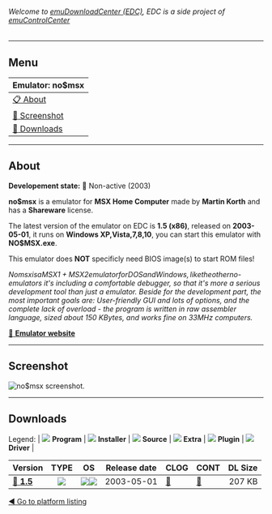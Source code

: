###### Welcome to [emuDownloadCenter (EDC)](https://github.com/PhoenixInteractiveNL/emuDownloadCenter/wiki/), EDC is a side project of [emuControlCenter](https://github.com/PhoenixInteractiveNL/emuControlCenter/wiki/)
***
## Menu
| **Emulator: no$msx** |
|:---------|
| [:clipboard: About](#about) |
| [:sunrise: Screenshot](#screenshot) |
| [:floppy_disk: Downloads](#downloads) |
***
## About
**Developement state:** :red_circle: Non-active (2003)

**no$msx** is a emulator for **MSX Home Computer** made by **Martin Korth** and has a **Shareware** license.

The latest version of the emulator on EDC is **1.5 (x86)**, released on **2003-05-01**, it runs on **Windows XP,Vista,7,8,10**, you can start this emulator with **NO$MSX.exe**.

This emulator does **NOT** specificly need BIOS image(s) to start ROM files!

_No$msx is a MSX1 + MSX2 emulator for DOS and Windows, like the other no$-emulators it's including a comfortable debugger, so that it's more a serious development tool than just a emulator. Beside for the development part, the most important goals are: User-friendly GUI and lots of options, and the complete lack of overload - the program is written in raw assembler language, sized about 150 KBytes, and works fine on 33MHz computers._

[:link: **Emulator website**](http://problemkaputt.de/index.htm)
***
## Screenshot
![](https://raw.githubusercontent.com/PhoenixInteractiveNL/emuDownloadCenter/master/hooks/nomsx/emulator_screen_01.jpg "no$msx screenshot.")
***
## Downloads
Legend:
| ![](https://raw.githubusercontent.com/wiki/PhoenixInteractiveNL/emuDownloadCenter/images_misc/icon_program_24.png) **Program** | 
![](https://raw.githubusercontent.com/wiki/PhoenixInteractiveNL/emuDownloadCenter/images_misc/icon_installer_24.png) **Installer** | 
![](https://raw.githubusercontent.com/wiki/PhoenixInteractiveNL/emuDownloadCenter/images_misc/icon_source_code_24.png) **Source** | 
![](https://raw.githubusercontent.com/wiki/PhoenixInteractiveNL/emuDownloadCenter/images_misc/icon_extra_24.png) **Extra** | 
![](https://raw.githubusercontent.com/wiki/PhoenixInteractiveNL/emuDownloadCenter/images_misc/icon_plugin_24.png) **Plugin** | 
![](https://raw.githubusercontent.com/wiki/PhoenixInteractiveNL/emuDownloadCenter/images_misc/icon_driver_24.png) **Driver** | 
 
| Version  | TYPE | OS | Release date  | CLOG | CONT | DL Size  |
|:---------|:----:|:--:|:-------------:|:-----|:-----|---------:|
| [:floppy_disk: **1.5**](https://github.com/PhoenixInteractiveNL/edc-repo0001/raw/master/nomsx/1.5.7z) | ![](https://raw.githubusercontent.com/wiki/PhoenixInteractiveNL/emuDownloadCenter/images_misc/icon_program_24.png) | ![](https://raw.githubusercontent.com/wiki/PhoenixInteractiveNL/emuDownloadCenter/images_misc/logo_windows_24.png)![](https://raw.githubusercontent.com/wiki/PhoenixInteractiveNL/emuDownloadCenter/images_misc/icon_32-bit_24.png) | 2003-05-01 | [:page_facing_up:](https://github.com/PhoenixInteractiveNL/edc-repo0001/blob/master/nomsx/1.5_changelog.txt) | [:mag_right:](https://github.com/PhoenixInteractiveNL/edc-repo0001/blob/master/nomsx/1.5_contents.txt) | 207 KB |

[:arrow_backward: Go to platform listing](https://github.com/PhoenixInteractiveNL/emuDownloadCenter/wiki/EDC-Platform-List)
